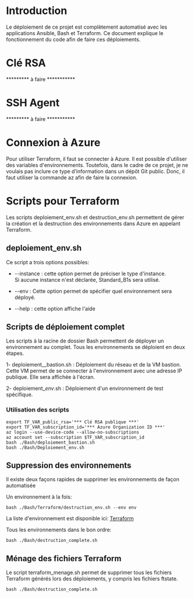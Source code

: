 # Introduction
Le déploiement de ce projet est complètement automatisé avec les applications Ansible, Bash et Terraform. Ce document explique le fonctionnement du code afin de faire ces déploiements. 

# Clé RSA
*********  à faire ***********

# SSH Agent
*********  à faire ***********

# Connexion à Azure
Pour utiliser Terraform, il faut se connecter à Azure. Il est possible d'utiliser des variables d'environnements. Toutefois, dans le cadre de ce projet, je ne voulais pas inclure ce type d’information dans un dépôt Git public. Donc, il faut utiliser la commande az afin de faire la connexion.

# Scripts pour Terraform
Les scripts deploiement_env.sh et destruction_env.sh permettent de gérer la création et la destruction des environnements dans Azure en appelant Terraform. 

## deploiement_env.sh
Ce script a trois options possibles:

- --instance : cette option permet de préciser le type d'instance. <br> 
Si aucune instance n'est déclarée, Standard_B1s sera utilisé.

- --env : Cette option permet de spécifier quel environnement sera déployé. 

- --help : cette option affiche l'aide

## Scripts de déploiement complet
Les scripts à la racine de dossier Bash permettent de déployer un environnement au complet. Tous les environnements se déploient en deux étapes.

1- deploiement__bastion.sh : Déploiement du réseau et de la VM bastion. Cette VM permet de se connecter à l'environnement avec une adresse IP publique. Elle sera affichée à l'écran.

2- deploiement_*env*.sh : Déploiement d'un environnement de test spécifique.

### Utilisation des scripts
```
export TF_VAR_public_rsa='*** Clé RSA publique ***'
export TF_VAR_subscription_id='*** Azure Organization ID ***'
az login --use-device-code --allow-no-subscriptions
az account set --subscription $TF_VAR_subscription_id
bash ./Bash/deploiement_bastion.sh
bash ./Bash/Deploiement_env.sh
```

## Suppression des environnements
Il existe deux façons rapides de supprimer les environnements de façon automatisée

Un environnement à la fois:
```
bash ./Bash/Terraform/destruction_env.sh --env env
```
La liste d'environnement est disponible ici: [Terraform](Terraform.md)

Tous les environnements dans le bon ordre:
```
bash ./Bash/destruction_complete.sh
```

## Ménage des fichiers Terraform
Le script terraform_menage.sh permet de supprimer tous les fichiers Terraform générés lors des déploiements, y compris les fichiers ftstate.
```
bash ./Bash/destruction_complete.sh
```

